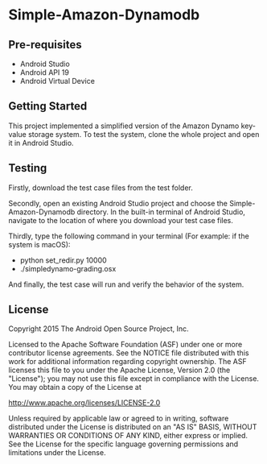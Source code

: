 Simple-Amazon-Dynamodb
===================================

Pre-requisites
--------------

- Android Studio
- Android API 19
- Android Virtual Device


Getting Started
---------------

This project implemented a simplified version of the Amazon Dynamo key-value storage system. To test the system, clone the whole project and open it in Android Studio.


Testing
-------

Firstly, download the test case files from the test folder.

Secondly, open an existing Android Studio project and choose the Simple-Amazon-Dynamodb directory. In the built-in terminal of Android Studio, navigate to the location of where you download your test case files.

Thirdly, type the following command in your terminal (For example: if the system is macOS):
- python set_redir.py 10000
- ./simpledynamo-grading.osx 

And finally, the test case will run and verify the behavior of the system.


License
-------

Copyright 2015 The Android Open Source Project, Inc.

Licensed to the Apache Software Foundation (ASF) under one or more contributor
license agreements.  See the NOTICE file distributed with this work for
additional information regarding copyright ownership.  The ASF licenses this
file to you under the Apache License, Version 2.0 (the "License"); you may not
use this file except in compliance with the License.  You may obtain a copy of
the License at

http://www.apache.org/licenses/LICENSE-2.0

Unless required by applicable law or agreed to in writing, software
distributed under the License is distributed on an "AS IS" BASIS, WITHOUT
WARRANTIES OR CONDITIONS OF ANY KIND, either express or implied.  See the
License for the specific language governing permissions and limitations under
the License.


